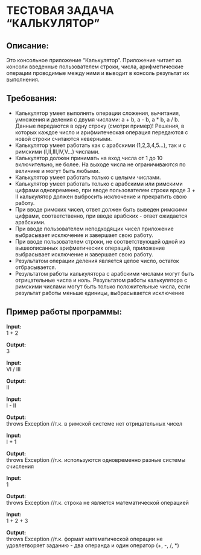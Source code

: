 # ТЕСТОВАЯ ЗАДАЧА “КАЛЬКУЛЯТОР”

## Описание:

Это консольное приложение “Калькулятор”. Приложение читает из консоли введенные пользователем строки, числа, арифметические операции проводимые между ними 
и выводит в консоль результат их выполнения.


## Требования:
* Калькулятор умеет выполнять операции сложения, вычитания, умножения и деления с двумя числами: a + b, a - b, a * b, a / b. 
Данные передаются в одну строку (смотри пример)! Решения, в которых каждое число и арифмитеческая операция передаются 
с новой строки считаются неверными.
* Калькулятор умеет работать как с арабскими (1,2,3,4,5…), так и с римскими (I,II,III,IV,V…) числами.
* Калькулятор должен принимать на вход числа от 1 до 10 включительно, не более. На выходе числа не ограничиваются по 
величине и могут быть любыми.
* Калькулятор умеет работать только с целыми числами.
* Калькулятор умеет работать только с арабскими или римскими цифрами одновременно, при вводе пользователем 
строки вроде 3 + II калькулятор должен выбросить исключение и прекратить свою работу.
* При вводе римских чисел, ответ должен быть выведен римскими цифрами, соответственно, при вводе арабских - ответ ожидается арабскими.
* При вводе пользователем неподходящих чисел приложение выбрасывает исключение и завершает свою работу.
* При вводе пользователем строки, не соответствующей одной из вышеописанных арифметических операций, 
приложение выбрасывает исключение и завершает свою работу.
* Результатом операции деления является целое число, остаток отбрасывается.
* Результатом работы калькулятора с арабскими числами могут быть отрицательные числа и ноль. 
Результатом работы калькулятора с римскими числами могут быть только положительные числа, 
если результат работы меньше единицы, выбрасывается исключение

## Пример работы программы:

**Input:**  
1 + 2

**Output:**  
3

**Input:**  
VI / III

**Output:**  
II

**Input:**  
I - II

**Output:**  
throws Exception //т.к. в римской системе нет отрицательных чисел

**Input:**  
I + 1

**Output:**  
throws Exception //т.к. используются одновременно разные системы счисления

**Input:**  
1

**Output:**    
throws Exception //т.к. строка не является математической операцией

**Input:**  
1 + 2 + 3

**Output:**  
throws Exception //т.к. формат математической операции не удовлетворяет заданию - два операнда и один оператор (+, -, /, *)